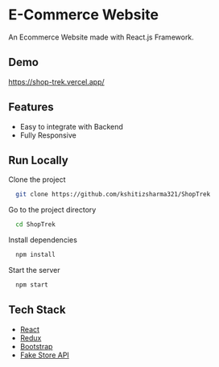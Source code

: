 # E-Commerce Website

An Ecommerce Website made with React.js Framework.

## Demo

https://shop-trek.vercel.app/

## Features

- Easy to integrate with Backend
- Fully Responsive

## Run Locally

Clone the project

```bash
  git clone https://github.com/kshitizsharma321/ShopTrek
```

Go to the project directory

```bash
  cd ShopTrek
```

Install dependencies

```bash
  npm install
```

Start the server

```bash
  npm start
```

## Tech Stack

* [React](https://reactjs.org/)
* [Redux](https://redux.js.org/)
* [Bootstrap](https://getbootstrap.com/)
* [Fake Store API](https://fakestoreapi.com/)

